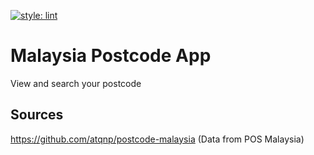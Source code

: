 [![style: lint](https://img.shields.io/badge/style-flutter__lint-4BC0F5.svg)](https://pub.dev/packages/flutter_lints)

# Malaysia Postcode App

View and search your postcode

## Sources

https://github.com/atqnp/postcode-malaysia (Data from POS Malaysia)

